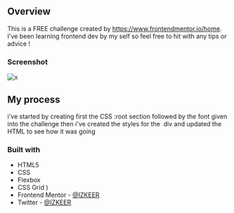## Overview

This is a FREE challenge created by https://www.frontendmentor.io/home.
I've been learning frontend dev by my self so feel free to hit with any tips or advice !

### Screenshot

![x](https://prnt.sc/htHsT8VJKUqG)

## My process

i've started by creating first the CSS :root section followed by the font given into the
challenge
then i've created the styles for the <img> div and updated the HTML to see how it was going

### Built with

- HTML5 
- CSS
- Flexbox
- CSS Grid
  )
- Frontend Mentor - [@IZKEER](https://www.frontendmentor.io/profile/IZKEER)
- Twitter - [@IZKEER](https://www.twitter.com/IZKEER)
